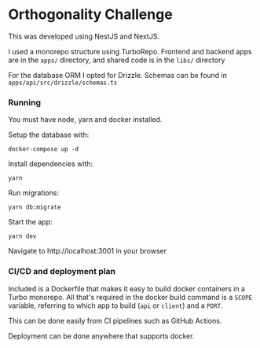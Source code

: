 # Orthogonality Challenge

This was developed using NestJS and NextJS.

I used a monorepo structure using TurboRepo. Frontend and backend apps are in the `apps/` directory, and shared code is in the `libs/` directory

For the database ORM I opted for Drizzle. Schemas can be found in `apps/api/src/drizzle/schemas.ts`

### Running

You must have node, yarn and docker installed.

Setup the database with:
```
docker-compose up -d
```

Install dependencies with:
```
yarn
```

Run migrations:
```
yarn db:migrate
```

Start the app:
```
yarn dev
```

Navigate to http://localhost:3001 in your browser

### CI/CD and deployment plan

Included is a Dockerfile that makes it easy to build docker containers in a Turbo monorepo. All that's required in the docker build command is a `SCOPE` variable, referring to which app to build (`api` or `client`) and a `PORT`.

This can be done easily from CI pipelines such as GitHub Actions.

Deployment can be done anywhere that supports docker.
